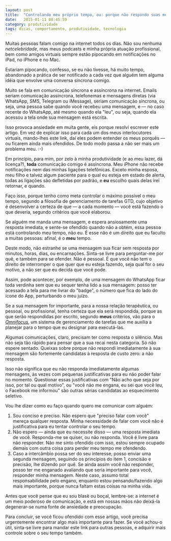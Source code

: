 ```yaml
---
layout: post
title:  "Controlando meu próprio tempo, ou: porque não respondo suas mensagens na internet imediatamente sempre"
date:   2015-01-11 08:45:59
category: produtividade
tags: dicas, comportamento, produtividade, tecnologia
---
```




Muitas pessoas falam comigo na internet todos os dias. Não sou nenhuma *netcelebridade*, mas meus podcasts e minha própria atuação profissional, bem como amigos virtuais sempre estão pipocando em notificações no iPad, no iPhone e no Mac. 

Estariam pipocando, confesso, se eu não tivesse, há muito tempo, abandonado a prática de ser notificado a cada vez que alguém tem alguma idéia que envolve uma conversa síncrona comigo.

Muito se fala em comunicação síncrona e assíncrona na internet. Emails seriam comunicação assíncrona, telefonemas e mensagens diretas (via WhatsApp, SMS, Telegram ou iMessage), seriam comunicação síncrona, ou seja, uma pessoa sabe quando você recebeu uma mensagem, e — no caso recente do WhatsApp, até mesmo quando ela "leu", ou seja, quando ela acessou a tela onde sua mensagem está escrita.

Isso provoca ansiedade em muita gente, eis porque resolvi escrever este artigo. Em vez de explicar isso para cada um dos meus interlocutores virtuais, mando-lhes este link, daí eles podem entender os meus porquês — ou ficarem ainda mais ofendidos. De todo modo passa a não ser mais um problema meu. :-)

Em princípio, para mim, por zelo à minha produtividade (e ao meu lazer, dá licença?), **toda** comunicação comigo é assíncrona. Meu iPhone não recebe notificações nem das minhas ligações telefônicas. Exceto minha esposa, meu filho e talvez algum paciente para o qual eu esteja em estado de alerta, todas as ligações são defletidas por padrão, e **eu** escolho quais delas irei retornar, e quando.

Faço isso, porque tenho como meta controlar o máximo possível o meu tempo, segundo a filosofia de gerenciamento de tarefas GTD, cujo objetivo é desenvolver a certeza de que — a cada momento — você está fazendo o que deveria, segundo critérios que você elaborou.

Se alguém me manda uma mensagem, e espera ansiosamente uma resposta imediata, e sente-se ofendido quando não a obtém, essa pessoa está controlando meu tempo, não eu. É esse não é um direito que eu faculto a muitas pessoas: afinal, é o **meu** tempo. 

Deste modo, não estranhe se uma mensagem sua ficar sem resposta por minutos, horas, dias, ou encarnações. Sinta-se livre para perguntar-me por quê, e também para se ofender. Não é pessoal. É que você não tem o direito de interromper o que quer que eu esteja fazendo, seja qual for o seu motivo, a não ser que eu decida que você pode.

Assim, pode acontecer, por exemplo, de uma mensagem do WhatsApp ficar toda verdinha sem que eu sequer tenha lido a sua mensagem: posso ter acessado a tela para me livrar do "badge", o número que fica do lado do ícone do App, perturbando o meu juízo. 

Se a sua mensagem for importante, para a nossa relação terapêutica, ou pessoal, ou profissional, tenha certeza que ela será respondida, porque as que serão respondidas por escrito, segundo **meus** critérios, vão para o *[Omnifocus](http://www.omnigroup.com/omnifocus)*, um sistema de gerenciamento de tarefas que me auxilia a planejar para o tempo que eu designar para executá-las.

Algumas comunicações, claro, precisam ter como resposta o silêncio. Mas não seja tão rápido para pensar que a sua recai nesta categoria. Só não espere sentado. Queixas sobre porque não respondi imediatamente à sua mensagem são fortemente candidatas à resposta de custo zero: a não resposta.

Isso não significa que eu não responda imediatamente algumas mensagens, às vezes com pequenas justificativas para eu não poder falar no momento. Questionar essas justificativas com "Não acho que seja por isso, por tal ou qual motivo", ou "você não me engana, eu sei que você leu, o Facebook me informou" são  outras sérias candidatas ao esquecimento seletivo.

Vou lhe dizer como eu faço quando quero me comunicar com alguém: 

1. Sou conciso e preciso. Não espero que "preciso falar com você" mereça qualquer resposta. Minha necessidade de falar com você não é justificativa para eu tentar controlar o seu tempo.
2. Não espero — ainda que eu necessite disso — uma resposta imediata de você. Responda-me se quiser, ou não responda. Você é livre para não responder. Não me sinto ofendido com isso, estou sempre ocupado demais com outra coisa para perder meu tempo me ofendendo. 
3. Caso a intercâmbio possa ser do seu interesse, posso enviar uma segunda mensagem, seguindo os princípios do item 1, concisão e precisão, lhe dizendo por quê. Se ainda assim você não responder, posso ter me enganado avaliando que seria importante para você, responder minha mensagem. Neste caso, assumo total responsabilidade pelo engano, enquanto estou pensando/fazendo algo mais importante, porque nunca faltam estas coisas na minha vida.

Antes que você pense que eu sou blasè ou boçal, lembre-se: a internet é um meio poderoso de comunicação, e está em nossas mãos não deixá-la degenerar-se numa fonte de ansiedade e preocupação. 

Para concluir, se você ficou ofendido com esse artigo, você precisa urgentemente encontrar algo mais importante para fazer. Se você achou-o útil, sinta-se livre para mandar este link para outras pessoas, e adquirir mais controle sobre o seu tempo também.
